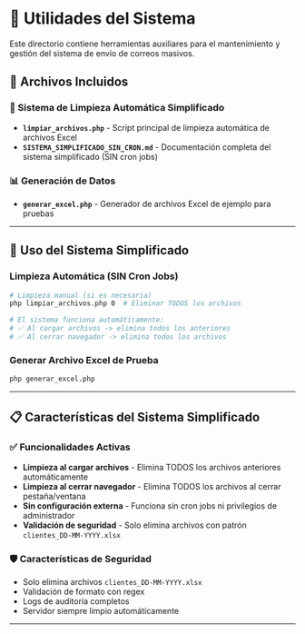 # 🧰 Utilidades del Sistema

Este directorio contiene herramientas auxiliares para el mantenimiento y gestión del sistema de envío de correos masivos.

## 📁 Archivos Incluidos

### 🧹 Sistema de Limpieza Automática Simplificado
- **`limpiar_archivos.php`** - Script principal de limpieza automática de archivos Excel
- **`SISTEMA_SIMPLIFICADO_SIN_CRON.md`** - Documentación completa del sistema simplificado (SIN cron jobs)

### 📊 Generación de Datos
- **`generar_excel.php`** - Generador de archivos Excel de ejemplo para pruebas

---

## 🚀 Uso del Sistema Simplificado

### Limpieza Automática (SIN Cron Jobs)
```bash
# Limpieza manual (si es necesaria)
php limpiar_archivos.php 0  # Eliminar TODOS los archivos

# El sistema funciona automáticamente:
# ✅ Al cargar archivos -> elimina todos los anteriores
# ✅ Al cerrar navegador -> elimina todos los archivos
```

### Generar Archivo Excel de Prueba
```bash
php generar_excel.php
```

---

## 📋 Características del Sistema Simplificado

### ✅ Funcionalidades Activas
- **Limpieza al cargar archivos** - Elimina TODOS los archivos anteriores automáticamente
- **Limpieza al cerrar navegador** - Elimina TODOS los archivos al cerrar pestaña/ventana
- **Sin configuración externa** - Funciona sin cron jobs ni privilegios de administrador
- **Validación de seguridad** - Solo elimina archivos con patrón `clientes_DD-MM-YYYY.xlsx`

### 🛡️ Características de Seguridad
- Solo elimina archivos `clientes_DD-MM-YYYY.xlsx`
- Validación de formato con regex
- Logs de auditoría completos
- Servidor siempre limpio automáticamente

---

